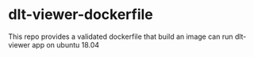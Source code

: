 # dlt-viewer-dockerfile
This repo provides a validated dockerfile that build an image can run dlt-viewer app on ubuntu 18.04
